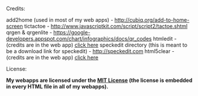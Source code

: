 Credits:

add2home (used in most of my web apps) - <a href="http://cubiq.org/add-to-home-screen">http://cubiq.org/add-to-home-screen</a>
tictactoe - <a href="http://www.javascriptkit.com/script/script2/tactoe.shtml">http://www.javascriptkit.com/script/script2/tactoe.shtml</a>
qrgen & qrgenlite - <a href="https://google-developers.appspot.com/chart/infographics/docs/qr_codes">https://google-developers.appspot.com/chart/infographics/docs/qr_codes</a>
htmledit - (credits are in the web app) <a href="http://test.serepo.site88.net/htmledit.html">click here</a>
speckedit directory (this is meant to be a download link for speckedit) - <a href="http://speckedit.com">http://speckedit.com</a>
html5clear - (credits are in the web app) <a href="http://test.serepo.site88.net/html5clear/clear.html">click here</a>


License:

<b>My webapps are licensed under the <a href="http://www.opensource.org/licenses/mit-license.php">MIT License</a> (the license is embedded in every HTML file in all of my webapps).</b>